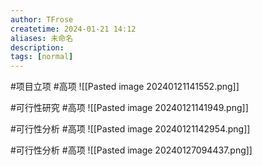 ```yaml
---
author: TFrose
createtime: 2024-01-21 14:12
aliases: 未命名
description:
tags: [normal]
---
```

 #项目立项 #高项 
![[Pasted image 20240121141552.png]]

#可行性研究 #高项 
![[Pasted image 20240121141949.png]]

#可行性分析 #高项 
![[Pasted image 20240121142954.png]]

#可行性分析 #高项 
![[Pasted image 20240127094437.png]]
